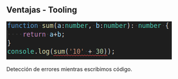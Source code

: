 ## Ventajas - Tooling

![errores](media/images/01_05.png)

  Detección de errores mientras escribimos código.
